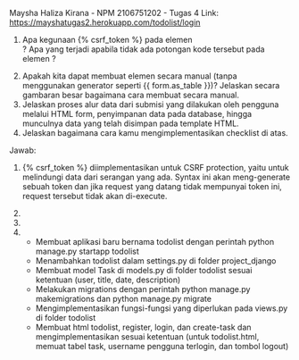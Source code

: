 Maysha Haliza Kirana - NPM 2106751202 - Tugas 4
Link: https://mayshatugas2.herokuapp.com/todolist/login

1. Apa kegunaan {% csrf_token %} pada elemen <form>? Apa yang terjadi apabila tidak ada potongan kode tersebut pada elemen <form>?
2. Apakah kita dapat membuat elemen <form> secara manual (tanpa menggunakan generator seperti {{ form.as_table }})? Jelaskan secara gambaran besar bagaimana cara membuat <form> secara manual.
3. Jelaskan proses alur data dari submisi yang dilakukan oleh pengguna melalui HTML form, penyimpanan data pada database, hingga munculnya data yang telah disimpan pada template HTML.
4. Jelaskan bagaimana cara kamu mengimplementasikan checklist di atas.

Jawab:
1. {% csrf_token %} diimplementasikan untuk CSRF protection, yaitu untuk melindungi data dari serangan yang ada. Syntax ini akan meng-generate sebuah token dan jika request yang datang tidak mempunyai token ini, request tersebut tidak akan di-execute.

2. 

3. 

4. - Membuat aplikasi baru bernama todolist dengan perintah python manage.py startapp todolist
   - Menambahkan todolist dalam settings.py di folder project_django
   - Membuat model Task di models.py di folder todolist sesuai ketentuan (user, title, date, description)
   - Melakukan migrations dengan perintah python manage.py makemigrations dan python manage.py migrate
   - Mengimplementasikan fungsi-fungsi yang diperlukan pada views.py di folder todolist
   - Membuat html todolist, register, login, dan create-task dan mengimplementasikan sesuai ketentuan (untuk todolist.html, memuat tabel task, username pengguna terlogin, dan tombol logout)